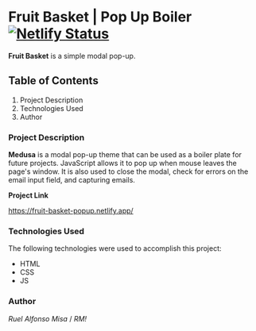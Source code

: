 # Fruit Basket | Pop Up Boiler [![Netlify Status](https://api.netlify.com/api/v1/badges/1b019ac5-3f32-4457-9bf8-e5efb8319f76/deploy-status)](https://app.netlify.com/sites/fruit-basket-popup/deploys)

**Fruit Basket** is a simple modal pop-up.

## Table of Contents

1. Project Description
2. Technologies Used
3. Author

### Project Description

**Medusa** is a modal pop-up theme that can be used as a boiler plate for future projects. JavaScript allows it to pop up when mouse leaves the page's window. It is also used to close the modal, check for errors on the email input field, and capturing emails.

**Project Link**

https://fruit-basket-popup.netlify.app/

### Technologies Used

The following technologies were used to accomplish this project:

- HTML
- CSS
- JS

### Author

_Ruel Alfonso Misa_ / _RM!_
